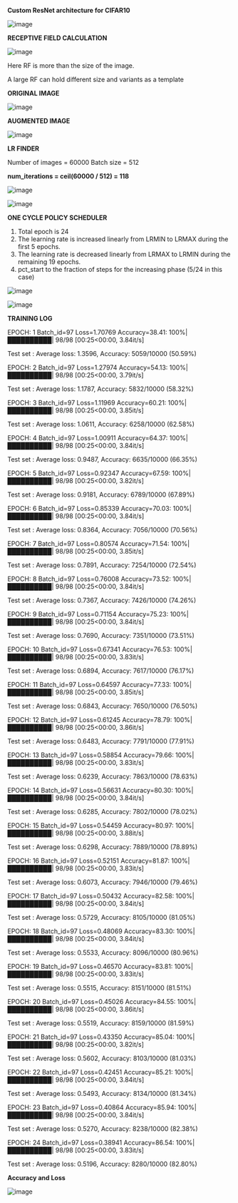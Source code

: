 **Custom ResNet architecture for CIFAR10**

![image](https://user-images.githubusercontent.com/52197131/219818005-1473231b-0651-4f33-bf78-59a13e0b985f.png)


**RECEPTIVE FIELD CALCULATION**


![image](https://user-images.githubusercontent.com/52197131/219817397-d423cf01-8505-4f29-b56f-a22994d312b3.png)

Here RF is more than the size of the image.

A large RF can hold different size and variants as a template


**ORIGINAL IMAGE**

![image](https://user-images.githubusercontent.com/52197131/219788572-1ff666dd-f3f5-4dca-b3f2-c35bf9c6f0ca.png)


**AUGMENTED IMAGE**

![image](https://user-images.githubusercontent.com/52197131/219641403-47e9f844-78e0-4b36-acc4-bdeb9b0c4501.png)




**LR FINDER**


Number of images = 60000
Batch size = 512

**num_iterations = ceil(60000 / 512) = 118**

![image](https://user-images.githubusercontent.com/52197131/219814572-c57b3dc1-e934-44fe-8b39-efa82828cba7.png)


![image](https://user-images.githubusercontent.com/52197131/219640252-9b7beb33-fa6c-4463-8f6f-0d09b7a6c3a3.png)




**ONE CYCLE POLICY SCHEDULER**
  
  1. Total epoch is 24
  2. The learning rate is increased linearly from LRMIN to LRMAX during the first 5 epochs.
  3. The learning rate is decreased linearly from LRMAX to LRMIN during the remaining 19 epochs.
  4. pct_start to the fraction of steps for the increasing phase (5/24 in this case)

![image](https://user-images.githubusercontent.com/52197131/219814459-d2067978-ad2b-4986-9ab1-e8018d1f47c8.png)

![image](https://user-images.githubusercontent.com/52197131/221265541-3a28991d-1602-4900-b4b3-c108a74bc593.png)




**TRAINING LOG**

EPOCH: 1
Batch_id=97 Loss=1.70769 Accuracy=38.41: 100%|██████████| 98/98 [00:25<00:00,  3.84it/s]

 Test set : Average loss: 1.3596, Accuracy: 5059/10000 (50.59%)

EPOCH: 2
Batch_id=97 Loss=1.27974 Accuracy=54.13: 100%|██████████| 98/98 [00:25<00:00,  3.79it/s]

 Test set : Average loss: 1.1787, Accuracy: 5832/10000 (58.32%)

EPOCH: 3
Batch_id=97 Loss=1.11969 Accuracy=60.21: 100%|██████████| 98/98 [00:25<00:00,  3.85it/s]

 Test set : Average loss: 1.0611, Accuracy: 6258/10000 (62.58%)

EPOCH: 4
Batch_id=97 Loss=1.00911 Accuracy=64.37: 100%|██████████| 98/98 [00:25<00:00,  3.84it/s]

 Test set : Average loss: 0.9487, Accuracy: 6635/10000 (66.35%)

EPOCH: 5
Batch_id=97 Loss=0.92347 Accuracy=67.59: 100%|██████████| 98/98 [00:25<00:00,  3.82it/s]

 Test set : Average loss: 0.9181, Accuracy: 6789/10000 (67.89%)

EPOCH: 6
Batch_id=97 Loss=0.85339 Accuracy=70.03: 100%|██████████| 98/98 [00:25<00:00,  3.84it/s]

 Test set : Average loss: 0.8364, Accuracy: 7056/10000 (70.56%)

EPOCH: 7
Batch_id=97 Loss=0.80574 Accuracy=71.54: 100%|██████████| 98/98 [00:25<00:00,  3.85it/s]

 Test set : Average loss: 0.7891, Accuracy: 7254/10000 (72.54%)

EPOCH: 8
Batch_id=97 Loss=0.76008 Accuracy=73.52: 100%|██████████| 98/98 [00:25<00:00,  3.84it/s]

 Test set : Average loss: 0.7367, Accuracy: 7426/10000 (74.26%)

EPOCH: 9
Batch_id=97 Loss=0.71154 Accuracy=75.23: 100%|██████████| 98/98 [00:25<00:00,  3.84it/s]

 Test set : Average loss: 0.7690, Accuracy: 7351/10000 (73.51%)

EPOCH: 10
Batch_id=97 Loss=0.67341 Accuracy=76.53: 100%|██████████| 98/98 [00:25<00:00,  3.83it/s]

 Test set : Average loss: 0.6894, Accuracy: 7617/10000 (76.17%)

EPOCH: 11
Batch_id=97 Loss=0.64597 Accuracy=77.33: 100%|██████████| 98/98 [00:25<00:00,  3.85it/s]

 Test set : Average loss: 0.6843, Accuracy: 7650/10000 (76.50%)

EPOCH: 12
Batch_id=97 Loss=0.61245 Accuracy=78.79: 100%|██████████| 98/98 [00:25<00:00,  3.86it/s]

 Test set : Average loss: 0.6483, Accuracy: 7791/10000 (77.91%)

EPOCH: 13
Batch_id=97 Loss=0.58854 Accuracy=79.66: 100%|██████████| 98/98 [00:25<00:00,  3.83it/s]

 Test set : Average loss: 0.6239, Accuracy: 7863/10000 (78.63%)

EPOCH: 14
Batch_id=97 Loss=0.56631 Accuracy=80.30: 100%|██████████| 98/98 [00:25<00:00,  3.84it/s]

 Test set : Average loss: 0.6285, Accuracy: 7802/10000 (78.02%)

EPOCH: 15
Batch_id=97 Loss=0.54459 Accuracy=80.97: 100%|██████████| 98/98 [00:25<00:00,  3.88it/s]

 Test set : Average loss: 0.6298, Accuracy: 7889/10000 (78.89%)

EPOCH: 16
Batch_id=97 Loss=0.52151 Accuracy=81.87: 100%|██████████| 98/98 [00:25<00:00,  3.83it/s]

 Test set : Average loss: 0.6073, Accuracy: 7946/10000 (79.46%)

EPOCH: 17
Batch_id=97 Loss=0.50432 Accuracy=82.58: 100%|██████████| 98/98 [00:25<00:00,  3.84it/s]

 Test set : Average loss: 0.5729, Accuracy: 8105/10000 (81.05%)

EPOCH: 18
Batch_id=97 Loss=0.48069 Accuracy=83.30: 100%|██████████| 98/98 [00:25<00:00,  3.84it/s]

 Test set : Average loss: 0.5533, Accuracy: 8096/10000 (80.96%)

EPOCH: 19
Batch_id=97 Loss=0.46570 Accuracy=83.81: 100%|██████████| 98/98 [00:25<00:00,  3.83it/s]

 Test set : Average loss: 0.5515, Accuracy: 8151/10000 (81.51%)

EPOCH: 20
Batch_id=97 Loss=0.45026 Accuracy=84.55: 100%|██████████| 98/98 [00:25<00:00,  3.86it/s]

 Test set : Average loss: 0.5519, Accuracy: 8159/10000 (81.59%)

EPOCH: 21
Batch_id=97 Loss=0.43350 Accuracy=85.04: 100%|██████████| 98/98 [00:25<00:00,  3.82it/s]

 Test set : Average loss: 0.5602, Accuracy: 8103/10000 (81.03%)

EPOCH: 22
Batch_id=97 Loss=0.42451 Accuracy=85.21: 100%|██████████| 98/98 [00:25<00:00,  3.84it/s]

 Test set : Average loss: 0.5493, Accuracy: 8134/10000 (81.34%)

EPOCH: 23
Batch_id=97 Loss=0.40864 Accuracy=85.94: 100%|██████████| 98/98 [00:25<00:00,  3.84it/s]

 Test set : Average loss: 0.5270, Accuracy: 8238/10000 (82.38%)

EPOCH: 24
Batch_id=97 Loss=0.38941 Accuracy=86.54: 100%|██████████| 98/98 [00:25<00:00,  3.83it/s]

 Test set : Average loss: 0.5196, Accuracy: 8280/10000 (82.80%)
 
 
 **Accuracy and Loss**
 
 ![image](https://user-images.githubusercontent.com/52197131/219813542-83bdc314-1792-4a82-b12f-c1c20aee8f1e.png)



